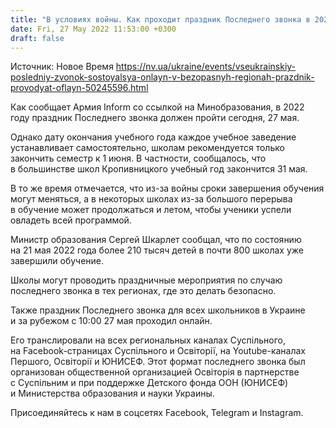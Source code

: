 ```yaml
---
title: "В условиях войны. Как проходит праздник Последнего звонка в 2022 году"
date: Fri, 27 May 2022 11:53:00 +0300
draft: false
---
```

Источник: Новое Время https://nv.ua/ukraine/events/vseukrainskiy-posledniy-zvonok-sostoyalsya-onlayn-v-bezopasnyh-regionah-prazdnik-provodyat-oflayn-50245596.html


Как сообщает Армия Inform со ссылкой на Минобразования, в 2022 году праздник Последнего звонка должен пройти сегодня, 27 мая.

Однако дату окончания учебного года каждое учебное заведение устанавливает самостоятельно, школам рекомендуется только закончить семестр к 1 июня. В частности, сообщалось, что в большинстве школ Кропивницкого учебный год закончится 31 мая.

 В то же время отмечается, что из-за войны сроки завершения обучения могут меняться, а в некоторых школах из-за большого перерыва в обучение может продолжаться и летом, чтобы ученики успели овладеть всей программой.

 Министр образования Сергей Шкарлет сообщал, что по состоянию на 21 мая 2022 года более 210 тысяч детей в почти 800 школах уже завершили обучение.

Школы могут проводить праздничные мероприятия по случаю последнего звонка в тех регионах, где это делать безопасно.

Также праздник Последнего звонка для всех школьников в Украине и за рубежом с 10:00 27 мая проходил онлайн.

Его транслировали на всех региональных каналах Суспільного, на Facebook-страницах Суспільного и Освіторії, на Youtube-каналах Першого, Освіторії и ЮНИСЕФ. Этот формат последнего звонка был организован общественной организацией Освіторія в партнерстве с Суспільним и при поддержке Детского фонда ООН (ЮНИСЕФ) и Министерства образования и науки Украины.

Присоединяйтесь к нам в соцсетях Facebook, Telegram и Instagram.

